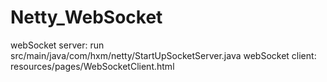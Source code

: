 # Netty_WebSocket
webSocket server: run src/main/java/com/hxm/netty/StartUpSocketServer.java
webSocket client: resources/pages/WebSocketClient.html
